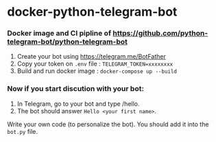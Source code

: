 # docker-python-telegram-bot
### Docker image and CI pipline of https://github.com/python-telegram-bot/python-telegram-bot

1. Create your bot using https://telegram.me/BotFather
2. Copy your token on `.env` file : `TELEGRAM_TOKEN=xxxxxxxx`
3. Build and run docker image : `docker-compose up --build`

### Now if you start discution with your bot:

1. In Telegram, go to your bot and type /hello.
2. The bot should answer `Hello <your first name>`.

Write your own code (to personalize the bot). You should add it into the `bot.py` file.
